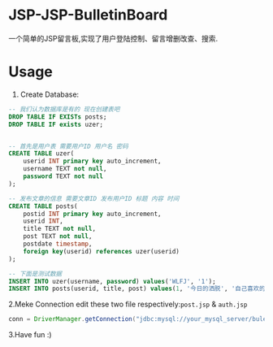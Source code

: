 # JSP-JSP-BulletinBoard
一个简单的JSP留言板,实现了用户登陆控制、留言增删改查、搜索.
# Usage
1. Create Database:
```sql
-- 我们认为数据库是有的 现在创建表吧
DROP TABLE IF EXISTs posts;
DROP TABLE IF exists uzer;


-- 首先是用户表 需要用户ID 用户名 密码
CREATE TABLE uzer(
	userid INT primary key auto_increment,
	username TEXT not null,
	password TEXT not null
);

-- 发布文章的信息 需要文章ID 发布用户ID 标题 内容 时间
CREATE TABLE posts(
	postid INT primary key auto_increment,
	userid INT,
	title TEXT not null,
	post TEXT not null,
	postdate timestamp,
	foreign key(userid) references uzer(userid)
);

-- 下面是测试数据
INSERT INTO uzer(username, password) values('WLFJ', '1');
INSERT INTO posts(userid, title, post) values(1, '今日的洒脱', '自己喜欢的事情最开心');
```
2.Meke Connection
edit these two file respectively:`post.jsp` & `auth.jsp`
```java
conn = DriverManager.getConnection("jdbc:mysql://your_mysql_server/bulentinboard", "bbs_server", "pAsSwOrD");
```
3.Have fun :)
